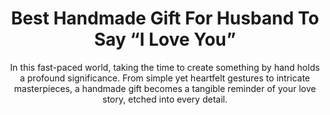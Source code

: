 ---
layout: post
title: Best Handmade Gift For Husband To Say “I Love You”
subtitle: In this fast-paced world, taking the time to create something by hand holds a profound significance. From simple yet heartfelt gestures to intricate masterpieces, a handmade gift becomes a tangible reminder of your love story, etched into every detail.
header-img: "img/post/2023/09/copied/handmade-gift-for-husband.jpg"
header-style: text
permalink: "/handmade-gift-husband/"
catalog: true
tags:
  - Recipients 
  - Men
---          